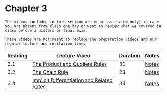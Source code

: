 Chapter 3
============================

```{warning}
The videos included in this section are meant as review only; in case you are absent from class one day or want to review what we covered in class before a midterm or final exam.

These videos are not meant to replace the preparation videos and our regular lecture and recitation times. 
```

|Reading|Lecture Video|Duration|Notes|
| --- | --- | --- | --- |
|3.1|[The Product and Quotient Rules](https://ub.hosted.panopto.com/Panopto/Pages/Viewer.aspx?id=35a441c9-120e-4a0d-8b14-a90a00f29350)|31|[Notes](https://buffalo.box.com/s/p7kh9ddji2en5zv21pwvtmdsibnp3kie)|
|3.2|[The Chain Rule](https://ub.hosted.panopto.com/Panopto/Pages/Viewer.aspx?id=d0f78920-fe2a-41c9-b094-a90a00f2b1d6)|23|[Notes](https://buffalo.box.com/s/ovrc8rhuxr5fmta9jg12crhhadopc8jz)|
|3.3|[Implicit Differentiation and Related Rates](https://ub.hosted.panopto.com/Panopto/Pages/Viewer.aspx?id=76b882d6-7b04-4d37-b680-a90a00f2e7e9)|34|[Notes](https://buffalo.box.com/s/nli3g0twp8kw7rm08agy60dwnf2iccdg)|


